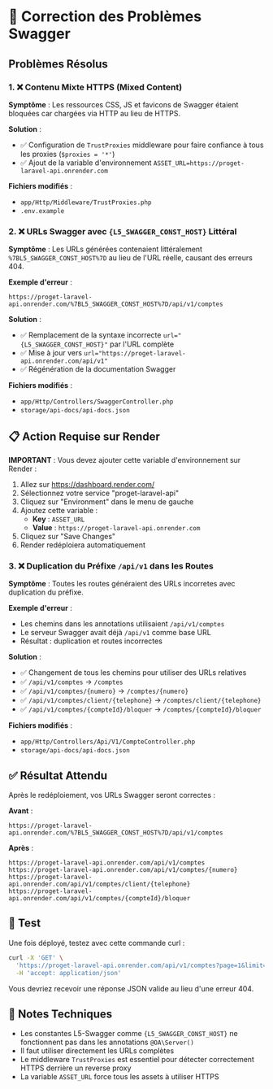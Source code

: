 # 🔧 Correction des Problèmes Swagger

## Problèmes Résolus

### 1. ❌ Contenu Mixte HTTPS (Mixed Content)
**Symptôme** : Les ressources CSS, JS et favicons de Swagger étaient bloquées car chargées via HTTP au lieu de HTTPS.

**Solution** :
- ✅ Configuration de `TrustProxies` middleware pour faire confiance à tous les proxies (`$proxies = '*'`)
- ✅ Ajout de la variable d'environnement `ASSET_URL=https://proget-laravel-api.onrender.com`

**Fichiers modifiés** :
- `app/Http/Middleware/TrustProxies.php`
- `.env.example`

### 2. ❌ URLs Swagger avec `{L5_SWAGGER_CONST_HOST}` Littéral
**Symptôme** : Les URLs générées contenaient littéralement `%7BL5_SWAGGER_CONST_HOST%7D` au lieu de l'URL réelle, causant des erreurs 404.

**Exemple d'erreur** :
```
https://proget-laravel-api.onrender.com/%7BL5_SWAGGER_CONST_HOST%7D/api/v1/comptes
```

**Solution** :
- ✅ Remplacement de la syntaxe incorrecte `url="{L5_SWAGGER_CONST_HOST}"` par l'URL complète
- ✅ Mise à jour vers `url="https://proget-laravel-api.onrender.com/api/v1"`
- ✅ Régénération de la documentation Swagger

**Fichiers modifiés** :
- `app/Http/Controllers/SwaggerController.php`
- `storage/api-docs/api-docs.json`

## 📋 Action Requise sur Render

**IMPORTANT** : Vous devez ajouter cette variable d'environnement sur Render :

1. Allez sur https://dashboard.render.com/
2. Sélectionnez votre service "proget-laravel-api"
3. Cliquez sur "Environment" dans le menu de gauche
4. Ajoutez cette variable :
   - **Key** : `ASSET_URL`
   - **Value** : `https://proget-laravel-api.onrender.com`
5. Cliquez sur "Save Changes"
6. Render redéploiera automatiquement

### 3. ❌ Duplication du Préfixe `/api/v1` dans les Routes
**Symptôme** : Toutes les routes généraient des URLs incorretes avec duplication du préfixe.

**Exemple d'erreur** :
- Les chemins dans les annotations utilisaient `/api/v1/comptes`
- Le serveur Swagger avait déjà `/api/v1` comme base URL
- Résultat : duplication et routes incorrectes

**Solution** :
- ✅ Changement de tous les chemins pour utiliser des URLs relatives
- ✅ `/api/v1/comptes` → `/comptes`
- ✅ `/api/v1/comptes/{numero}` → `/comptes/{numero}`
- ✅ `/api/v1/comptes/client/{telephone}` → `/comptes/client/{telephone}`
- ✅ `/api/v1/comptes/{compteId}/bloquer` → `/comptes/{compteId}/bloquer`

**Fichiers modifiés** :
- `app/Http/Controllers/Api/V1/CompteController.php`
- `storage/api-docs/api-docs.json`

## ✅ Résultat Attendu

Après le redéploiement, vos URLs Swagger seront correctes :

**Avant** :
```
https://proget-laravel-api.onrender.com/%7BL5_SWAGGER_CONST_HOST%7D/api/v1/comptes
```

**Après** :
```
https://proget-laravel-api.onrender.com/api/v1/comptes
https://proget-laravel-api.onrender.com/api/v1/comptes/{numero}
https://proget-laravel-api.onrender.com/api/v1/comptes/client/{telephone}
https://proget-laravel-api.onrender.com/api/v1/comptes/{compteId}/bloquer
```

## 🧪 Test

Une fois déployé, testez avec cette commande curl :

```bash
curl -X 'GET' \
  'https://proget-laravel-api.onrender.com/api/v1/comptes?page=1&limit=10' \
  -H 'accept: application/json'
```

Vous devriez recevoir une réponse JSON valide au lieu d'une erreur 404.

## 📝 Notes Techniques

- Les constantes L5-Swagger comme `{L5_SWAGGER_CONST_HOST}` ne fonctionnent pas dans les annotations `@OA\Server()`
- Il faut utiliser directement les URLs complètes
- Le middleware `TrustProxies` est essentiel pour détecter correctement HTTPS derrière un reverse proxy
- La variable `ASSET_URL` force tous les assets à utiliser HTTPS